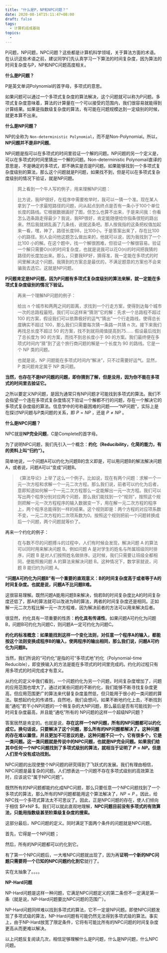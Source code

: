 ```yaml
---
title: "什么是P，NP和NPC问题？"
date: 2020-08-14T15:11:47+08:00
draft: false
tags:
  - 计算机组成基础
topics:
  - 
---
```


P问题，NP问题，NPC问题？这些都是计算机科学领域，关于算法方面的术语。在认识这些术语之前，建议同学们先认真学习一下算法的时间复杂度，因为算法的时间复杂度与P，NP和NPC问题高度相关。

 

**什么是P问题？**

P是英文单词Polynomial的首字母，多项式的意思。

如果问题可以通过一个多项式复杂度的算法解决，这个问题就可以称为P问题。多项式复杂度意味着，算法的计算量在一个可以接受的范围内，我们很容易就能得到计算结果。如果是指数级复杂度的算法，有可能在问题规模达到一定级别的时候，就更本算不出来。

 

**什么是NP问题？**

NP的全称为 `Non-deterministic Polynomial`，而不是Non-Polynomial。所以，**NP问题并不是非P问题**。

NP问题是指可以在多项式的时间里验证一个解的问题。NP问题的另一个定义是，可以在多项式的时间里猜出一个解的问题。Non-deterministic Polynomail直译的意思是，不是确定的多项式，即不确实是否是P问题。如果能够找到一个多项式复杂度级别的算法，那么这个问题就是P问题，如果找不到，但是可以在多项式复杂度级别的情况下验证，就是NP问题。

> 网上看到一个牛人写的例子，用来理解NP问题：
>
> 比方说，我RP很好，在程序中需要枚举时，我可以一猜一个准。现在某人拿到了一个求最短路径的问题，问从起点到终点是否有一条小于100个单位长度的路线。它根据数据画好了图，但怎么也算不出来，于是来问我：你看怎么选条路走得最少？我说，我RP很好，肯定能随便给你指条很短的路出来。然后我就胡乱画了几条线，说就这条吧。那人按我指的这条把权值加起来一看，嘿，神了，路径长度98，比100小。于是答案出来了，存在比100小的路径。别人会问他这题怎么做出来的，他就可以说，因为我找到了一个比100 小的解。在这个题中，找一个解很困难，但验证一个解很容易。验证一个解只需要O(n)的时间复杂度，也就是说我可以花O(n)的时间把我猜的路径的长度加出来。那么，只要我RP好，猜得准，我一定能在多项式的时间里解决这个问题。我猜到的方案总是最优的，不满足题意的方案也不会来骗我去选它。这就是NP问题。

**P问题肯定是NP问题，因为P问题有多项式复杂度级别的算法来解，就一定能在多项式复杂度级别的情况下验证。**

> 再来一个理解NP问题的例子：
>
> 给出 n 个城市和两两之间的距离，求找到一个行走方案，使得到达每个城市一次的总路程最短。我们可以这样来“猜测”它的解：先求一个总路程不超过 100 的方案，假设我们可以依靠极好的运气“猜出”一个行走路线，使得总长度确实不超过 100，那么我们只需要每次猜一条路一共猜 n 次。接下来我们再找总长度不超过 50 的方案，找不到就将阈值提高到75…… 假设最后找到了总长度为 90 的方案，而找不到总长度小于 90 的方案。我们最终便在多项式时间内“猜”到了这个旅行商问题的解是一个长度为 90 的路线。它是一个 NP 类的问题。
>
> 也就是说，NP 问题能在多项式时间内“解决”，只不过需要好运气。显然，P 类问题肯定属于 NP 类问题。

**当然，也存在不是NP问题的问题，即你猜到了解，但是没用，因为你不能在多项式的时间里去验证它。**

之所以要定义NP问题，是因为通常只有NP问题才可能找到多项式的算法。我们不会指望一个连在多项式复杂度情况下验证一个解都不行的问题，存在一个解决它的多项式复杂度级的算法。信息学中的号称最困难的问题——“NP问题”，实际上是在探讨NP问题与P类问题的关系，即 $P=NP$ ，还是 $P≠NP$ 。

 

**什么是NPC问题？**

NPC就是**NP完全问题**，C是Complete的首字母。

为了说明NPC问题，我们先引入一个概念：**约化（Reducibility，化简的能力，有的资料上叫“归约”）。**

简单地说，一个问题A可以约化为问题B的含义即是，可以用问题B的解法解决问题A，或者说，问题A可以“变成”问题B。

> 《算法导论》上举了这么一个例子。比如说，现在有两个问题：求解一个一元一次方程和求解一个一元二次方程。那么我们说，前者可以约化为后者，意即知道如何解一个一元二次方程那么一定能解出一元一次方程。我们可以写出两个程序分别对应两个问题，那么我们能找到一个“规则”，按照这个规则把解一元一次方程程序的输入数据变一下，用在解一元二次方程的程序上，两个程序总能得到一样的结果。这个规则即是：两个方程的对应项系数不变，一元二次方程的二次项系数为0。按照这个规则把前一个问题转换成后一个问题，两个问题就等价了。

再来一个约化的例子：

> 在与数不尽的问题搏斗的过程中，人们有时候会发现，解决问题 A 的算法可以同时用来解决问题 B。例如问题 A 是对学生的姓名与所属班级同时排序，问题 B 是对人们按照姓名做排序。这时候，我们只需要让班级全都相同，便能照搬问题 A 的算法来解决问题 B。这种情况下，数学家就说，问题 B 能归约为问题 A。

**“问题A可约化为问题B”有一个重要的直观意义：B的时间复杂度高于或者等于A的时间复杂度。也就是说，问题A不比问题B难。**

这很容易理解。既然问题A能用问题B来解决，倘若B的时间复杂度比A的时间复杂度还低了，那A的算法就可以改进为B的算法，两者的时间复杂度还是相同。正如解一元二次方程比解一元一次方程难，因为解决前者的方法可以用来解决后者。

很显然，约化具有一项重要的性质：**约化具有传递性**。如果问题A可约化为问题B，问题B可约化为问题C，则问题A一定可约化为问题C。

**约化的标准概念：如果能找到这样一个变化法则，对任意一个程序A的输入，都能按这个法则变换成程序B的输入，使两程序的输出相同，那么我们说，问题A可约化为问题B。**

当然，我们所说的“可约化”是指的可“多项式地”约化（Polynomial-time Reducible），即变换输入的方法是能在多项式的时间里完成的。约化的过程只有用多项式的时间完成才有意义。

从约化的定义中我们看到，一个问题约化为另一个问题，时间复杂度增加了，问题的应用范围也增大了。通过对某些问题的不断约化，我们能够不断寻找复杂度更高，但应用范围更广的算法来代替复杂度虽然低，但只能用于很小的一类问题的算法。联想起约化的传递性，自然地，我们会想问，如果不断地约化上去，不断找到能“通吃”若干小NP问题的一个稍复杂的大NP问题，那么最后是否有可能找到一个时间复杂度最高，并且能“通吃”所有的 NP问题的这样一个超级NP问题？

答案居然是肯定的。也就是说，**存在这样一个NP问题，所有的NP问题都可以约化成它。换句话说，只要解决了这个问题，那么所有的NP问题都解决了。这种问题的存在难以置信，并且更加不可思议的是，这种问题不只一个，它有很多个，它是一类问题。这一类问题就是传说中的NPC问题，也就是NP完全问题。如果我们给其中任何一个NPC问题找到了多项式级别的算法，就相当于证明了 $P=NP$。但是人们至今没有成功找到。**

NPC问题的出现使整个NP问题的研究得到了飞跃式的发展。我们有理由相信，NPC问题是最复杂的问题。人们想表达一个问题不存在多项式级别的高效算法时，应该说它“属于NPC问题”。

既然所有的NP问题都能约化成NPC问题，那么只要任意一个NPC问题找到了一个多项式的算法，那么所有的NP问题都能用这个算法解决了，$NP=P$ 。因此，给NPC找一个多项式算法太不可思议了。因此，正是NPC问题的存在，使人们倾向于相信 $P≠NP $。我们可以就此直观地理解，**NPC问题目前没有多项式的有效算法，只能用指数级甚至阶乘级复杂度的搜索。**

这部分最后，NPC问题的定义。同时满足下面两个条件的问题就是NPC问题。

首先，它得是一个NP问题；

然后，所有的NP问题都可以约化到它。

有了第一个NPC问题后，一大堆NPC问题就出现了，因为再**证明一个新的NPC问题只需要将一个已知的NPC问题约化到它**就行了。

实在太抽象了。。。。

 

**NP-Hard问题**

NP-Hard问题是这样一种问题，它满足NPC问题定义的第二条但不一定满足第一条（就是说，NP-Hard问题要比NPC问题的范围广）。

NP-Hard问题同样难以找到多项式的算法，它不一定是NP问题。即使NPC问题发现了多项式级的算法，NP-Hard问题有可能仍然无法得到多项式级的算法。事实上，由于NP-Hard放宽了限定条件，它将有可能比所有的NPC问题的时间复杂度更高从而更难以解决。

 

以上问题反复阅读几次，相信足够理解什么是P问题，什么是NP问题，什么NPC问题。
